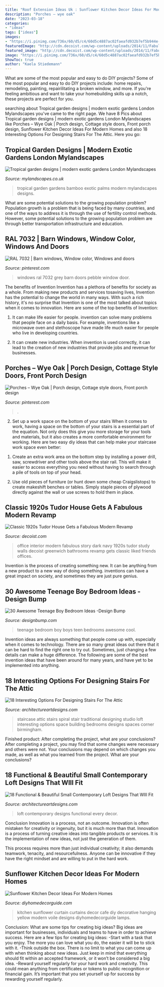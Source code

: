 ```yaml
---
title: "Roof Extension Ideas Uk : Sunflower Kitchen Decor Ideas For Modern Homes"
description: "Porches – wye oak"
date: "2023-03-18"
categories:
- "ideas"
tags: ["ideas"]
images:
- "https://i.pinimg.com/736x/60/d5/c4/60d5c4887ac02faeafd932b7ef5b944e--barn-windows-door-ideas.jpg"
featuredImage: "http://cdn.decoist.com/wp-content/uploads/2014/11/Fabulous-home-office-in-blue.jpg"
featured_image: "http://cdn.decoist.com/wp-content/uploads/2014/11/Fabulous-home-office-in-blue.jpg"
image: "https://i.pinimg.com/736x/60/d5/c4/60d5c4887ac02faeafd932b7ef5b944e--barn-windows-door-ideas.jpg"
ShowToc: true
author: "Kaela Stiedemann"
---
```



What are some of the most popular and easy to do DIY projects?
Some of the most popular and easy to do DIY projects include: home repairs, remodeling, painting, repairilitating a broken window, and more. If you're feeling ambitious and want to take your homebuilding skills up a notch, these projects are perfect for you.

	

		
searching about Tropical garden designs | modern exotic gardens London Mylandscapes you've came to the right page. We have 8 Pics about Tropical garden designs | modern exotic gardens London Mylandscapes like Porches – Wye Oak | Porch design, Cottage style doors, Front porch design, Sunflower Kitchen Decor Ideas For Modern Homes and also 18 Interesting Options For Designing Stairs For The Attic. Here you go:
		
    
## Tropical Garden Designs | Modern Exotic Gardens London Mylandscapes

<img loading=lazy src="https://www.mylandscapes.co.uk/blog/tropical-gardens/exotic-london-garden.jpg" onerror="this.onerror=null;this.src='https://tse4.mm.bing.net/th?id=OIP.zyaiHmKNYRq7trAyUyZSSQAAAA&amp;pid=15.1';" alt="Tropical garden designs | modern exotic gardens London Mylandscapes">

_Source: mylandscapes.co.uk_

>tropical garden gardens bamboo exotic palms modern mylandscapes designs. 

	

What are some potential solutions to the growing population problem?
Population growth is a problem that is being faced by many countries, and one of the ways to address it is through the use of fertility control methods. However, some potential solutions to the growing population problem are through better transportation infrastructure and education.

    
## RAL 7032 | Barn Windows, Window Color, Windows And Doors

<img loading=lazy src="https://i.pinimg.com/736x/60/d5/c4/60d5c4887ac02faeafd932b7ef5b944e--barn-windows-door-ideas.jpg" onerror="this.onerror=null;this.src='https://tse3.mm.bing.net/th?id=OIP.E7KpUJMR6vHU5phMrvfArQHaJ3&amp;pid=15.1';" alt="RAL 7032 | Barn windows, Window color, Windows and doors">

_Source: pinterest.com_

>windows ral 7032 grey barn doors pebble window door. 

	

The benefits of Invention
Invention has a plethora of benefits for society as a whole. From making new products and services tosaving lives, Invention has the potential to change the world in many ways. With such a rich history, it's no surprise that Invention is one of the most talked about topics when it comes to innovation. Here are some of the top benefits of Invention: 
1. It can make life easier for people. invention can solve many problems that people face on a daily basis. For example, inventions like a microwave oven and stethoscope have made life much easier for people who live in developing countries.

2. It can create new industries. When invention is used correctly, it can lead to the creation of new industries that provide jobs and revenue for businesses.

    
## Porches – Wye Oak | Porch Design, Cottage Style Doors, Front Porch Design

<img loading=lazy src="https://i.pinimg.com/736x/73/6b/33/736b335801e0572492994c4b90fbc143.jpg" onerror="this.onerror=null;this.src='https://tse2.mm.bing.net/th?id=OIP.S4SAYEoh0-ZX6B9x3i-lKQHaG1&amp;pid=15.1';" alt="Porches – Wye Oak | Porch design, Cottage style doors, Front porch design">

_Source: pinterest.com_

>. 

	

2) Set up a work space on the bottom of your stairs
When it comes to work, having a space on the bottom of your stairs is a essential part of the equation. Not only does this give you more storage for your tools and materials, but it also creates a more comfortable environment for working. Here are two easy diy ideas that can help make your staircase work space even better:
1. Create an extra work area on the bottom step by installing a power drill, saw, screwdriver and other tools above the stair rail. This will make it easier to access everything you need without having to search through a pile of tools on top of your head.

2. Use old pieces of furniture (or hunt down some cheap Craigslistops) to create makeshift benches or tables. Simply staple pieces of plywood directly against the wall or use screws to hold them in place.

    
## Classic 1920s Tudor House Gets A Fabulous Modern Revamp

<img loading=lazy src="http://cdn.decoist.com/wp-content/uploads/2014/11/Fabulous-home-office-in-blue.jpg" onerror="this.onerror=null;this.src='https://tse3.mm.bing.net/th?id=OIP.7rhlXwxkL_WtEeb_wJQN4QHaJL&amp;pid=15.1';" alt="Classic 1920s Tudor House Gets a Fabulous Modern Revamp">

_Source: decoist.com_

>office interior modern fabulous story dark navy 1920s tudor study walls decoist greenwich bathrooms revamp gets classic liked friends offices. 

	

Invention is the process of creating something new. It can be anything from a new product to a new way of doing something. inventions can have a great impact on society, and sometimes they are just pure genius.

    
## 30 Awesome Teenage Boy Bedroom Ideas -Design Bump

<img loading=lazy src="http://designbump.com/wp-content/uploads/2014/10/teenage-boys-bedroom-ideas-012.jpg" onerror="this.onerror=null;this.src='https://tse4.mm.bing.net/th?id=OIP.wQW1loCKEG9RHMtEGut3ewHaHa&amp;pid=15.1';" alt="30 Awesome Teenage Boy Bedroom Ideas -Design Bump">

_Source: designbump.com_

>teenage bedroom boy boys teen bedrooms awesome cool. 

	

Invention ideas are always something that people come up with, especially when it comes to technology. There are so many great ideas out there that it can be hard to find the right one to try out. Sometimes, just changing a few details can make a huge difference. The following are some of the best invention ideas that have been around for many years, and have yet to be implemented into anything.

    
## 18 Interesting Options For Designing Stairs For The Attic

<img loading=lazy src="http://www.architectureartdesigns.com/wp-content/uploads/2016/09/15-4.jpg" onerror="this.onerror=null;this.src='https://tse2.mm.bing.net/th?id=OIP.QxKloRF8rvnmmsQYbfwiKAHaLI&amp;pid=15.1';" alt="18 Interesting Options For Designing Stairs For The Attic">

_Source: architectureartdesigns.com_

>staircase attic stairs spiral stair traditional designing studio loft interesting options space building bedrooms designs spaces corner birmingham. 

	

Finished product: After completing the project, what are your conclusions?
After completing a project, you may find that some changes were necessary and others were not. Your conclusions may depend on which changes you made, as well as what you learned from the project. What are your conclusions?

    
## 18 Functional &amp; Beautiful Small Contemporary Loft Designs That WIll Fit

<img loading=lazy src="https://www.architectureartdesigns.com/wp-content/uploads/2014/12/863.jpg" onerror="this.onerror=null;this.src='https://tse3.mm.bing.net/th?id=OIP.nmfPBfwQ1MKgEkYpzU_QqAHaJZ&amp;pid=15.1';" alt="18 Functional &amp; Beautiful Small Contemporary Loft Designs That WIll Fit">

_Source: architectureartdesigns.com_

>loft contemporary designs functional every decor. 

	

Conclusion
Innovation is a process, not an outcome.
Innovation is often mistaken for creativity or ingenuity, but it is much more than that. Innovation is a process of turning creative ideas into tangible products or services. It is the implementation of new ideas, not just the generation of them.

This process requires more than just individual creativity; it also demands teamwork, tenacity, and resourcefulness. Anyone can be innovative if they have the right mindset and are willing to put in the hard work.

    
## Sunflower Kitchen Decor Ideas For Modern Homes

<img loading=lazy src="http://diyhomedecorguide.com/wp-content/uploads/2014/06/Sunflower-curtains-for-kitchen.jpg" onerror="this.onerror=null;this.src='https://tse4.mm.bing.net/th?id=OIP.3v_OXLfuot5tgW30Q_nLJwHaFi&amp;pid=15.1';" alt="Sunflower Kitchen Decor Ideas For Modern Homes">

_Source: diyhomedecorguide.com_

>kitchen sunflower curtain curtains decor cafe diy decorative hanging yellow modern voile designs diyhomedecorguide lamps. 

	

Conclusion: What are some tips for creating big ideas?
Big ideas are important for businesses, individuals and teams to have in order to achieve success. Here are a few tips for creating big ideas:
-Start with a task that you enjoy. The more you can love what you do, the easier it will be to stick with it.
-Think outside the box. There is no limit to what you can come up with when thinking about new ideas. Just keep in mind that everything should fit within an accepted framework, or it won’t be considered a big idea.
-Reward yourself regularly for your hard work and creativity. This could mean anything from certificates or tokens to public recognition or financial gain. It’s important that you set yourself up for success by rewarding yourself regularly.

